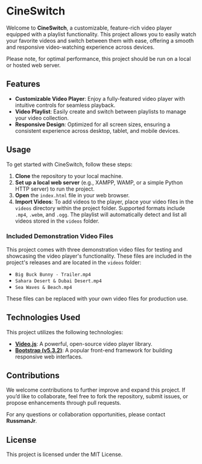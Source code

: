 # CineSwitch

Welcome to **CineSwitch**, a customizable, feature-rich video player equipped with a playlist functionality. This project allows you to easily watch your favorite videos and switch between them with ease, offering a smooth and responsive video-watching experience across devices.

Please note, for optimal performance, this project should be run on a local or hosted web server.

## Features

- **Customizable Video Player**: Enjoy a fully-featured video player with intuitive controls for seamless playback.
- **Video Playlist**: Easily create and switch between playlists to manage your video collection.
- **Responsive Design**: Optimized for all screen sizes, ensuring a consistent experience across desktop, tablet, and mobile devices.

## Usage

To get started with CineSwitch, follow these steps:

1. **Clone** the repository to your local machine.
2. **Set up a local web server** (e.g., XAMPP, WAMP, or a simple Python HTTP server) to run the project.
3. **Open** the `index.html` file in your web browser.
4. **Import Videos**: To add videos to the player, place your video files in the `videos` directory within the project folder. Supported formats include `.mp4`, `.webm`, and `.ogg`. The playlist will automatically detect and list all videos stored in the `videos` folder.

### Included Demonstration Video Files

This project comes with three demonstration video files for testing and showcasing the video player's functionality. These files are included in the project's releases and are located in the `videos` folder:

- `Big Buck Bunny - Trailer.mp4`
- `Sahara Desert & Dubai Desert.mp4`
- `Sea Waves & Beach.mp4`

These files can be replaced with your own video files for production use.

## Technologies Used

This project utilizes the following technologies:

- **[Video.js](https://videojs.com/)**: A powerful, open-source video player library.
- **[Bootstrap (v5.3.2)](https://getbootstrap.com/)**: A popular front-end framework for building responsive web interfaces.

## Contributions

We welcome contributions to further improve and expand this project. If you’d like to collaborate, feel free to fork the repository, submit issues, or propose enhancements through pull requests.

For any questions or collaboration opportunities, please contact **RussmanJr**.

## License

This project is licensed under the MIT License.

